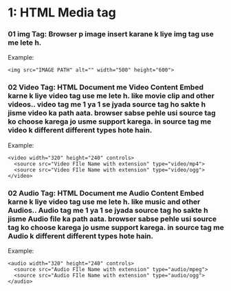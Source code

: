
# 1: HTML Media tag


### 01 img Tag: Browser p image insert karane k liye img tag use me lete h.
Example: 
```
<img src="IMAGE PATH" alt="" width="500" height="600">

```
### 02 Video Tag: HTML Document me Video Content Embed karne k liye video tag use me lete h. like movie clip and other videos.. video tag me 1 ya 1 se jyada source tag ho sakte h jisme video ka path aata. browser sabse pehle usi source tag ko choose karega jo usme support karega. in source tag me video k different different types hote hain.
Example: 
```
<video width="320" height="240" controls>
  <source src="Video FIle Name with extension" type="video/mp4">
  <source src="Video FIle Name with extension" type="video/ogg">
</video>
```

### 02 Audio Tag: HTML Document me Audio Content Embed karne k liye video tag use me lete h. like music  and other Audios.. Audio tag me 1 ya 1 se jyada source tag ho sakte h jisme Audio file ka path aata. browser sabse pehle usi source tag ko choose karega jo usme support karega. in source tag me Audio k different different types hote hain.
Example: 
```
<audio width="320" height="240" controls>
  <source src="Audio FIle Name with extension" type="audio/mpeg">
  <source src="Audio FIle Name with extension" type="audio/ogg">
</audio>
```